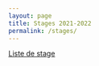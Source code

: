 ```yaml
---
layout: page
title: Stages 2021-2022
permalink: /stages/
---
```



[Liste de stage](http://www.cisd-enseirb-matmeca.fr/internal/stages) 

